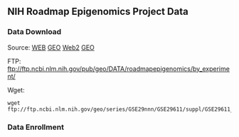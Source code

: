 ## NIH Roadmap Epigenomics Project Data

### Data Download
Source: [WEB](https://www.ncbi.nlm.nih.gov/geo/roadmap/epigenomics/?view=matrix) [GEO](https://www.ncbi.nlm.nih.gov/geo/query/acc.cgi?acc=GSE29611) [Web2](https://www.encodeproject.org/search/?type=Experiment&assay_title=WGBS&status=released&assembly=GRCh38&biosample_type=tissue&files.file_type=bigWig) [GEO](https://www.ncbi.nlm.nih.gov/geo/browse/?view=samples&display=200&series=16256&search=bisulfite%20sequencing&zsort=date)

FTP: ftp://ftp.ncbi.nlm.nih.gov/pub/geo/DATA/roadmapepigenomics/by_experiment/

Wget: 
```
wget ftp://ftp.ncbi.nlm.nih.gov/geo/series/GSE29nnn/GSE29611/suppl/GSE29611_RAW.tar
```


### Data Enrollment
